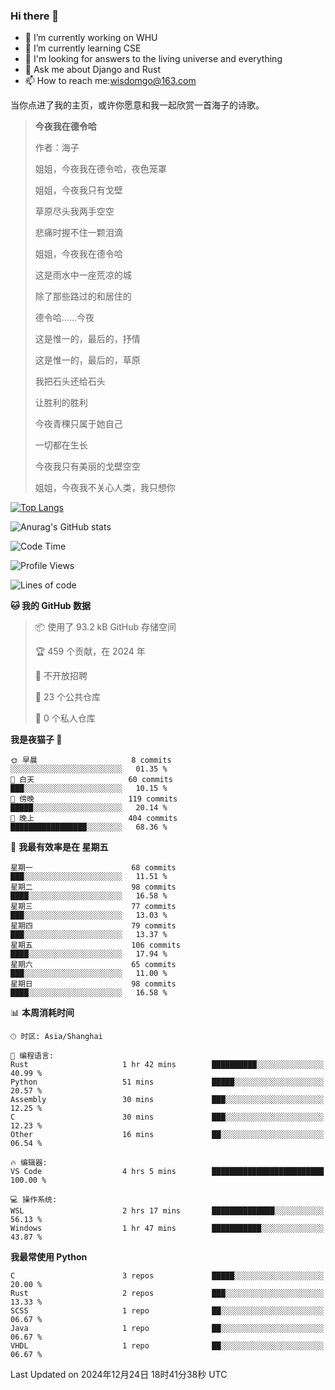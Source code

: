 ### Hi there 👋



- 🔭 I’m currently working on WHU
- 🌱 I’m currently learning CSE
- 🤔 I'm looking for answers to the living universe and everything
- 💬 Ask me about Django and Rust
- 📫 How to reach me:wisdomgo@163.com

当你点进了我的主页，或许你愿意和我一起欣赏一首海子的诗歌。

>**今夜我在德令哈**
>
>作者：海子
>
>姐姐，今夜我在德令哈，夜色笼罩
>
>姐姐，今夜我只有戈壁
>
>草原尽头我两手空空
>
>悲痛时握不住一颗泪滴
>
>姐姐，今夜我在德令哈
>
>这是雨水中一座荒凉的城
>
>除了那些路过的和居住的
>
>德令哈......今夜
>
>这是惟一的，最后的，抒情
>
>这是惟一的，最后的，草原
>
>我把石头还给石头
>
>让胜利的胜利
>
>今夜青稞只属于她自己
>
>一切都在生长
>
>今夜我只有美丽的戈壁空空
>
>姐姐，今夜我不关心人类，我只想你



[![Top Langs](https://github-readme-stats.vercel.app/api/top-langs/?username=wisdomgo&theme=onedark)](https://github.com/anuraghazra/github-readme-stats)

![Anurag's GitHub stats](https://github-readme-stats.vercel.app/api?username=wisdomgo&hide=contribs,stars&theme=synthwave)

<!--START_SECTION:waka-->
![Code Time](http://img.shields.io/badge/Code%20Time-425%20hrs%2034%20mins-blue)

![Profile Views](http://img.shields.io/badge/%E4%B8%AA%E4%BA%BA%E8%B5%84%E6%96%99%E8%A7%82%E7%9C%8B%E6%AC%A1%E6%95%B0-22-blue)

![Lines of code](https://img.shields.io/badge/%E4%BB%8E%E3%80%8CHello%20World%E3%80%8D%E8%B5%B7%E6%88%91%E5%B7%B2%E7%BB%8F%E5%86%99%E4%BA%86-639.5%20thousand%20%E8%A1%8C%E4%BB%A3%E7%A0%81-blue)

**🐱 我的 GitHub 数据** 

> 📦  使用了 93.2 kB GitHub 存储空间 
 > 
> 🏆 459 个贡献，在 2024 年
 > 
> 🚫 不开放招聘
 > 
> 📜 23 个公共仓库 
 > 
> 🔑 0 个私人仓库 
 > 
**我是夜猫子 🦉** 

```text
🌞 早晨                     8 commits           ░░░░░░░░░░░░░░░░░░░░░░░░░   01.35 % 
🌆 白天                     60 commits          ███░░░░░░░░░░░░░░░░░░░░░░   10.15 % 
🌃 傍晚                     119 commits         █████░░░░░░░░░░░░░░░░░░░░   20.14 % 
🌙 晚上                     404 commits         █████████████████░░░░░░░░   68.36 % 
```
📅 **我最有效率是在 星期五** 

```text
星期一                      68 commits          ███░░░░░░░░░░░░░░░░░░░░░░   11.51 % 
星期二                      98 commits          ████░░░░░░░░░░░░░░░░░░░░░   16.58 % 
星期三                      77 commits          ███░░░░░░░░░░░░░░░░░░░░░░   13.03 % 
星期四                      79 commits          ███░░░░░░░░░░░░░░░░░░░░░░   13.37 % 
星期五                      106 commits         ████░░░░░░░░░░░░░░░░░░░░░   17.94 % 
星期六                      65 commits          ███░░░░░░░░░░░░░░░░░░░░░░   11.00 % 
星期日                      98 commits          ████░░░░░░░░░░░░░░░░░░░░░   16.58 % 
```


📊 **本周消耗时间** 

```text
🕑︎ 时区: Asia/Shanghai

💬 编程语言: 
Rust                     1 hr 42 mins        ██████████░░░░░░░░░░░░░░░   40.99 % 
Python                   51 mins             █████░░░░░░░░░░░░░░░░░░░░   20.57 % 
Assembly                 30 mins             ███░░░░░░░░░░░░░░░░░░░░░░   12.25 % 
C                        30 mins             ███░░░░░░░░░░░░░░░░░░░░░░   12.23 % 
Other                    16 mins             ██░░░░░░░░░░░░░░░░░░░░░░░   06.54 % 

🔥 编辑器: 
VS Code                  4 hrs 5 mins        █████████████████████████   100.00 % 

💻 操作系统: 
WSL                      2 hrs 17 mins       ██████████████░░░░░░░░░░░   56.13 % 
Windows                  1 hr 47 mins        ███████████░░░░░░░░░░░░░░   43.87 % 
```

**我最常使用 Python** 

```text
C                        3 repos             █████░░░░░░░░░░░░░░░░░░░░   20.00 % 
Rust                     2 repos             ███░░░░░░░░░░░░░░░░░░░░░░   13.33 % 
SCSS                     1 repo              ██░░░░░░░░░░░░░░░░░░░░░░░   06.67 % 
Java                     1 repo              ██░░░░░░░░░░░░░░░░░░░░░░░   06.67 % 
VHDL                     1 repo              ██░░░░░░░░░░░░░░░░░░░░░░░   06.67 % 
```




 Last Updated on 2024年12月24日 18时41分38秒 UTC
<!--END_SECTION:waka-->
